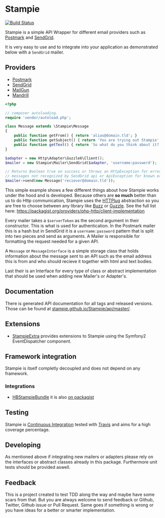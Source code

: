 # Stampie

[![Build Status](https://secure.travis-ci.org/henrikbjorn/Stampie.png)](http://travis-ci.org/henrikbjorn/Stampie)

Stampie is a simple API Wrapper for different email providers such as [Postmark](http://postmarkapp.com) and [SendGrid](http://sendgrid.com).

It is very easy to use and to integrate into your application as demonstrated below with a `SendGrid` mailer.

## Providers

* [Postmark](http://postmarkapp.com)
* [SendGrid](http://sendgrid.com)
* [MailGun](http://www.mailgun.com)
* [Mandrill](http://mandrill.com/)

``` php
<?php

// composer autoloading.
require 'vendor/autoload.php';

class Message extends \Stampie\Message
{
	public function getFrom() { return 'alias@domain.tld'; }
	public function getSubject() { return 'You are trying out Stampie'; }
	public function getText() { return 'So what do you think about it?'; }
}

$adapter = new Http\Adapter\Guzzle6\Client();
$mailer = new Stampie\Mailer\SendGrid($adapter, 'username:password');

// Returns Boolean true on success or throws an HttpException for error
// messages not recognized by SendGrid api or ApiException for known errors.
$mailer->send(new Message('reciever@domain.tld'));
```

This simple example shows a few different things about how Stampie works under the hood and is developed. Because others are **so much** better than us to do Http communication, Stampie uses the [HTTPlug](http://httplug.io/) abstraction so you are free to choose between any library like [Buzz](http://github.com/kriswallsmith/Buzz) or [Guzzle](http://guzzlephp.org). See the full list here: https://packagist.org/providers/php-http/client-implementation

Every mailer takes a `$serverToken` as the second argument in their constructor. This is what is used for authentication. In the Postmark mailer this is a hash but in SendGrid it is a `username:password` pattern that is split into two pieces and send as arguments. A Mailer is responsible for formatting the request needed for a given API.

A `Message` or `MessageInterface` is a simple storage class that holds information about the message sent to an API such as the email address this is from and who should recieve it together with html and text bodies.

Last their is an Interface for every type of class or abstract implementation that should be used when adding new Mailer's or Adapter's.

## Documentation

There is generated API documentation for all tags and released versions. Those can be found at [stampie.github.io/Stampie/api/master/](http://stampie.github.io/Stampie/api/master/).

## Extensions

* [StampieExtra](https://github.com/stof/StampieExtra) provides extensions
  to Stampie using the Symfony2 EventDispatcher component.

## Framework integration

Stampie is itself completly decoupled and does not depend on any framework.

### Integrations

* [HBStampieBundle](http://github.com/henrikbjorn/HBStampieBundle) it is also [on packagist](http://packagist.org/packages/henrikbjorn/stampie-bundle)

## Testing

Stampie is [Continuous Integration](http://en.wikipedia.org/wiki/Continuous_integration) tested with [Travis](http://travis-ci.org) and aims for a high coverage percentage.

## Developing

As mentioned above if integrating new mailers or adapters please rely on the interfaces or abstract classes already in this package. Furthermore unit tests should be provided aswell.


## Feedback

This is a project created to test TDD along the way and maybe have some scars from that. But you are always welcome to send feedback or Github, Twitter, Github issue or Pull Request. Same goes if something is wrong or you have ideas for a better or smarter implementation.
